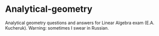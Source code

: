# Analytical-geometry
Analytical geometry questions and answers for Linear Algebra exam (E.A. Kucheruk).
Warning: sometimes I swear in Russian.
